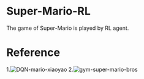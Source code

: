 # Super-Mario-RL
The game of Super-Mario is played by RL agent.

# Reference
1.![DQN-mario-xiaoyao](https://github.com/likemango/DQN-mario-xiaoyao)
2.![gym-super-mario-bros](https://github.com/Kautenja/gym-super-mario-bros)
